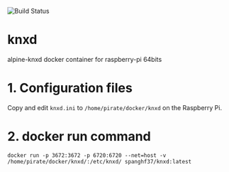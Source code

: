 ![Build Status](https://travis-ci.org/spanghf37/knxd.svg?branch=master)

# knxd
alpine-knxd docker container for raspberry-pi 64bits

# 1. Configuration files

Copy and edit ```knxd.ini``` to ```/home/pirate/docker/knxd``` on the Raspberry Pi.

# 2. docker run command

```
docker run -p 3672:3672 -p 6720:6720 --net=host -v /home/pirate/docker/knxd/:/etc/knxd/ spanghf37/knxd:latest
```
